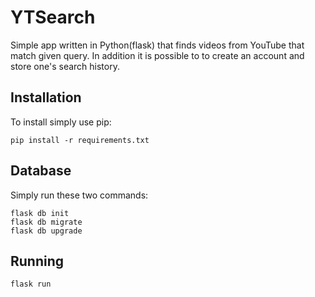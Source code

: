 # YTSearch

Simple app written in Python(flask) that finds videos from YouTube that match given query. In addition it is possible to to create an account and store one's search history.

## Installation
To install simply use pip:

    pip install -r requirements.txt

## Database
Simply run these two commands:

    flask db init
    flask db migrate
    flask db upgrade

## Running

    flask run